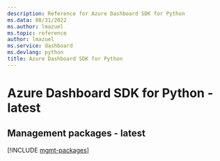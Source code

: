 ```yaml
---
description: Reference for Azure Dashboard SDK for Python
ms.data: 08/31/2022
ms.author: lmazuel
ms.topic: reference
author: lmazuel
ms.service: dashboard
ms.devlang: python
title: Azure Dashboard SDK for Python
---
```

# Azure Dashboard SDK for Python - latest

## Management packages - latest
[!INCLUDE [mgmt-packages](dashboard-mgmt-index.md)]